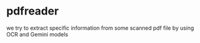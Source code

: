 # pdfreader
we try to extract specific information from some scanned pdf file by using OCR and Gemini models

